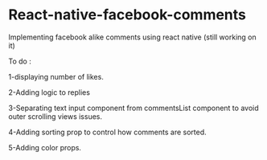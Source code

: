 # React-native-facebook-comments
Implementing facebook alike comments using react native (still working on it)


To do :

1-displaying number of likes.

2-Adding logic to replies

3-Separating text input component from commentsList component to avoid outer scrolling views issues.

4-Adding sorting prop to control how comments are sorted.

5-Adding color props.
